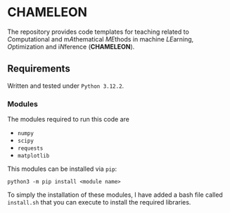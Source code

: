 # CHAMELEON

The repository provides code templates for teaching related to *C*omputational and m*A*thematical *ME*thods in machine *LE*arning, *O*ptimization and i*N*ference (**CHAMELEON**).


## Requirements

Written and tested under `Python 3.12.2`. 

### Modules

The modules required to run this code are
- `numpy`
- `scipy`
- `requests`
- `matplotlib`


This modules can be installed via `pip`:
```
python3 -m pip install <module name>
```

To simply the installation of these modules, I have added a bash file called `install.sh` that you can execute to install the required libraries. 

